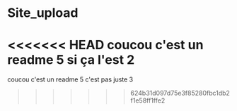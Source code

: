 # Site_upload

<<<<<<< HEAD
coucou c'est un readme 5 si ça l'est 2
=======
coucou c'est un readme 5 c'est pas juste 3
>>>>>>> 624b31d097d75e3f85280fbc1db2f1e58ff1ffe2
